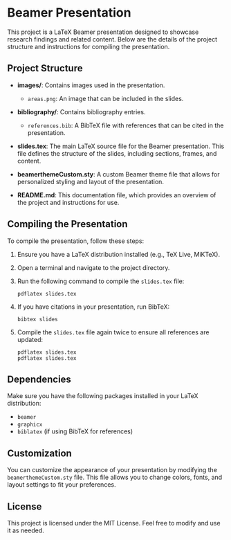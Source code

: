 # Beamer Presentation

This project is a LaTeX Beamer presentation designed to showcase research findings and related content. Below are the details of the project structure and instructions for compiling the presentation.

## Project Structure

- **images/**: Contains images used in the presentation.
  - `areas.png`: An image that can be included in the slides.

- **bibliography/**: Contains bibliography entries.
  - `references.bib`: A BibTeX file with references that can be cited in the presentation.

- **slides.tex**: The main LaTeX source file for the Beamer presentation. This file defines the structure of the slides, including sections, frames, and content.

- **beamerthemeCustom.sty**: A custom Beamer theme file that allows for personalized styling and layout of the presentation.

- **README.md**: This documentation file, which provides an overview of the project and instructions for use.

## Compiling the Presentation

To compile the presentation, follow these steps:

1. Ensure you have a LaTeX distribution installed (e.g., TeX Live, MiKTeX).
2. Open a terminal and navigate to the project directory.
3. Run the following command to compile the `slides.tex` file:

   ```
   pdflatex slides.tex
   ```

4. If you have citations in your presentation, run BibTeX:

   ```
   bibtex slides
   ```

5. Compile the `slides.tex` file again twice to ensure all references are updated:

   ```
   pdflatex slides.tex
   pdflatex slides.tex
   ```

## Dependencies

Make sure you have the following packages installed in your LaTeX distribution:

- `beamer`
- `graphicx`
- `biblatex` (if using BibTeX for references)

## Customization

You can customize the appearance of your presentation by modifying the `beamerthemeCustom.sty` file. This file allows you to change colors, fonts, and layout settings to fit your preferences.

## License

This project is licensed under the MIT License. Feel free to modify and use it as needed.
